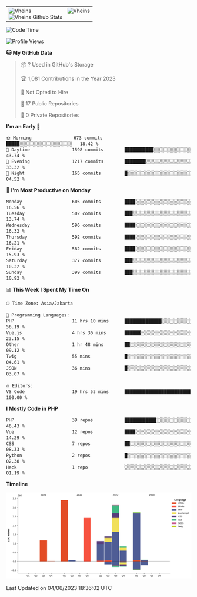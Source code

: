 <table>
  <tr>
    <td valign="top">
      <img src="https://github-readme-streak-stats.herokuapp.com/?user=Vheins&" alt="Vheins" /><br/>
      <img src="https://github-readme-stats.vercel.app/api?username=vheins&count_private=true&show_icons=true" alt="Vheins Github Stats">
    </td>
    <td valign="top">
      <img src="https://github-readme-stats.vercel.app/api/top-langs/?username=Vheins&count_private=true" alt="Vheins" /><br/>
    </td>
  </tr>
</table>

<!--START_SECTION:waka-->
![Code Time](http://img.shields.io/badge/Code%20Time-251%20hrs%2056%20mins-blue)

![Profile Views](http://img.shields.io/badge/Profile%20Views-0-blue)

**🐱 My GitHub Data** 

> 📦 ? Used in GitHub's Storage 
 > 
> 🏆 1,081 Contributions in the Year 2023
 > 
> 🚫 Not Opted to Hire
 > 
> 📜 17 Public Repositories 
 > 
> 🔑 0 Private Repositories 
 > 
**I'm an Early 🐤** 

```text
🌞 Morning                673 commits         █████░░░░░░░░░░░░░░░░░░░░   18.42 % 
🌆 Daytime                1598 commits        ███████████░░░░░░░░░░░░░░   43.74 % 
🌃 Evening                1217 commits        ████████░░░░░░░░░░░░░░░░░   33.32 % 
🌙 Night                  165 commits         █░░░░░░░░░░░░░░░░░░░░░░░░   04.52 % 
```
📅 **I'm Most Productive on Monday** 

```text
Monday                   605 commits         ████░░░░░░░░░░░░░░░░░░░░░   16.56 % 
Tuesday                  502 commits         ███░░░░░░░░░░░░░░░░░░░░░░   13.74 % 
Wednesday                596 commits         ████░░░░░░░░░░░░░░░░░░░░░   16.32 % 
Thursday                 592 commits         ████░░░░░░░░░░░░░░░░░░░░░   16.21 % 
Friday                   582 commits         ████░░░░░░░░░░░░░░░░░░░░░   15.93 % 
Saturday                 377 commits         ███░░░░░░░░░░░░░░░░░░░░░░   10.32 % 
Sunday                   399 commits         ███░░░░░░░░░░░░░░░░░░░░░░   10.92 % 
```


📊 **This Week I Spent My Time On** 

```text
🕑︎ Time Zone: Asia/Jakarta

💬 Programming Languages: 
PHP                      11 hrs 10 mins      ██████████████░░░░░░░░░░░   56.19 % 
Vue.js                   4 hrs 36 mins       ██████░░░░░░░░░░░░░░░░░░░   23.15 % 
Other                    1 hr 48 mins        ██░░░░░░░░░░░░░░░░░░░░░░░   09.12 % 
Twig                     55 mins             █░░░░░░░░░░░░░░░░░░░░░░░░   04.61 % 
JSON                     36 mins             █░░░░░░░░░░░░░░░░░░░░░░░░   03.07 % 

🔥 Editors: 
VS Code                  19 hrs 53 mins      █████████████████████████   100.00 % 
```

**I Mostly Code in PHP** 

```text
PHP                      39 repos            ████████████░░░░░░░░░░░░░   46.43 % 
Vue                      12 repos            ████░░░░░░░░░░░░░░░░░░░░░   14.29 % 
CSS                      7 repos             ██░░░░░░░░░░░░░░░░░░░░░░░   08.33 % 
Python                   2 repos             █░░░░░░░░░░░░░░░░░░░░░░░░   02.38 % 
Hack                     1 repo              ░░░░░░░░░░░░░░░░░░░░░░░░░   01.19 % 
```



**Timeline**

![Lines of Code chart](https://raw.githubusercontent.com/vheins/vheins/main/assets/bar_graph.png)


 Last Updated on 04/06/2023 18:36:02 UTC
<!--END_SECTION:waka-->
